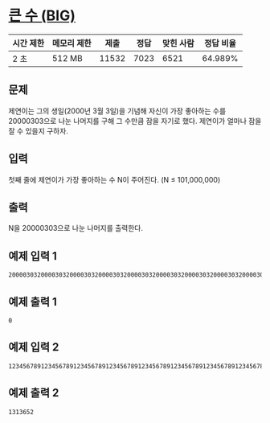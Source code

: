 # [큰 수 (BIG)](https://www.acmicpc.net/problem/14928)

| 시간 제한 | 메모리 제한 | 제출 | 정답 | 맞힌 사람 | 정답 비율 |
| --- | --- | --- | --- | --- | --- |
| 2 초 | 512 MB | 11532 | 7023 | 6521 | 64.989% |

## 문제

제연이는 그의 생일(2000년 3월 3일)을 기념해 자신이 가장 좋아하는 수를 20000303으로 나눈 나머지를 구해 그 수만큼 잠을 자기로 했다. 제연이가 얼마나 잠을 잘 수 있을지 구하자.

## 입력

첫째 줄에 제연이가 가장 좋아하는 수 N이 주어진다. (N ≤ 101,000,000)

## 출력

N을 20000303으로 나눈 나머지를 출력한다.

## 예제 입력 1

```
20000303200003032000030320000303200003032000030320000303200003032000030320000303

```

## 예제 출력 1

```
0

```

## 예제 입력 2

```
123456789123456789123456789123456789123456789123456789123456789123456789

```

## 예제 출력 2

```
1313652
```
